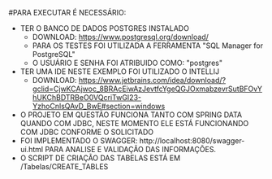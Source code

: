 #PARA EXECUTAR É NECESSÁRIO:

 - TER O BANCO DE DADOS POSTGRES INSTALADO
   - DOWNLOAD: https://www.postgresql.org/download/
   - PARA OS TESTES FOI UTILIZADA A FERRAMENTA "SQL Manager for PostgreSQL"
   - O USUÁRIO E SENHA FOI ATRIBUIDO COMO: "postgres"
 - TER UMA IDE NESTE EXEMPLO FOI UTILIZADO O INTELLIJ
   - DOWNLOAD: https://www.jetbrains.com/idea/download/?gclid=CjwKCAjwoc_8BRAcEiwAzJevtfcYgeQGJOxmabzevrSutBFOvYhUKChBDTRBeO0VQcriTwGI23-YzhoCnlsQAvD_BwE#section=windows
 - O PROJETO EM QUESTÃO FUNCIONA TANTO COM SPRING DATA QUANDO COM JDBC, NESTE MOMENTO ELE
   ESTÁ FUNCIONANDO COM JDBC CONFORME O SOLICITADO
 - FOI IMPLEMENTADO O SWAGGER: http://localhost:8080/swagger-ui.html PARA ANALISE E VALIDAÇÃO DAS INFORMAÇÕES.
 - O SCRIPT DE CRIAÇÃO DAS TABELAS ESTÁ EM /Tabelas/CREATE_TABLES